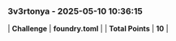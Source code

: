 ### 3v3rtonya - 2025-05-10 10:36:15
| **Challenge** | **foundry.toml** |
| **Total Points** | **10** |


